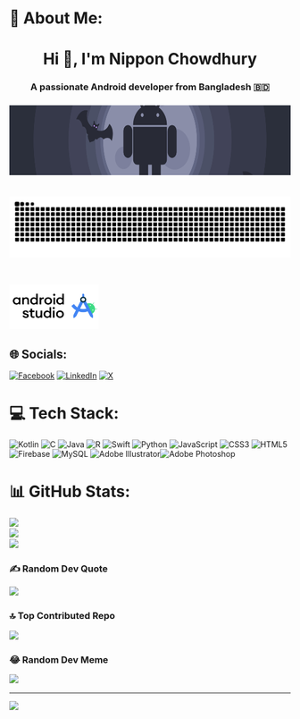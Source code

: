 # 💫 About Me:
<h1 align="center">Hi 👋, I'm Nippon Chowdhury</h1><h3 align="center">A passionate Android developer from Bangladesh 🇧🇩</h3><h3 href="https://developer.android.com" align="center" target="_blank" rel="noreferrer">
    <img src="material-android.jpg" alt="android" width="550" height="125"/>
  </h3><p align="center"><br> <img src="https://raw.githubusercontent.com/shahradelahi/shahradelahi/output/github-contribution-grid-snake-dark.svg#gh-dark-mode-only" alt="GitHub Contribution Snake" /><br></p><br>
<p>
    <img src="Android Studio - Social.png" alt="android" width="160" height="80"/>
</p>
    
## 🌐 Socials:
[![Facebook](https://img.shields.io/badge/Facebook-%231877F2.svg?logo=Facebook&logoColor=white)](https://facebook.com/nippon.roy.754) [![LinkedIn](https://img.shields.io/badge/LinkedIn-%230077B5.svg?logo=linkedin&logoColor=white)](https://linkedin.com/in/nipponchy) [![X](https://img.shields.io/badge/X-black.svg?logo=X&logoColor=white)](https://x.com/Iamnippon1) 

# 💻 Tech Stack:
![Kotlin](https://img.shields.io/badge/kotlin-%237F52FF.svg?style=for-the-badge&logo=kotlin&logoColor=white) ![C](https://img.shields.io/badge/c-%2300599C.svg?style=for-the-badge&logo=c&logoColor=white) ![Java](https://img.shields.io/badge/java-%23ED8B00.svg?style=for-the-badge&logo=openjdk&logoColor=white) ![R](https://img.shields.io/badge/r-%23276DC3.svg?style=for-the-badge&logo=r&logoColor=white) ![Swift](https://img.shields.io/badge/swift-F54A2A?style=for-the-badge&logo=swift&logoColor=white) ![Python](https://img.shields.io/badge/python-3670A0?style=for-the-badge&logo=python&logoColor=ffdd54) ![JavaScript](https://img.shields.io/badge/javascript-%23323330.svg?style=for-the-badge&logo=javascript&logoColor=%23F7DF1E) ![CSS3](https://img.shields.io/badge/css3-%231572B6.svg?style=for-the-badge&logo=css3&logoColor=white) ![HTML5](https://img.shields.io/badge/html5-%23E34F26.svg?style=for-the-badge&logo=html5&logoColor=white) ![Firebase](https://img.shields.io/badge/firebase-%23039BE5.svg?style=for-the-badge&logo=firebase) ![MySQL](https://img.shields.io/badge/mysql-4479A1.svg?style=for-the-badge&logo=mysql&logoColor=white) ![Adobe Illustrator](https://img.shields.io/badge/adobe%20illustrator-%23FF9A00.svg?style=for-the-badge&logo=adobe%20illustrator&logoColor=white)![Adobe Photoshop](https://img.shields.io/badge/adobe%20photoshop-%2331A8FF.svg?style=for-the-badge&logo=adobe%20photoshop&logoColor=white)
# 📊 GitHub Stats:
![](https://github-readme-stats.vercel.app/api?username=iamnippon&theme=nord&hide_border=false&include_all_commits=false&count_private=false)<br/>
![](https://github-readme-streak-stats.herokuapp.com/?user=iamnippon&theme=nord&hide_border=false)<br/>
![](https://github-readme-stats.vercel.app/api/top-langs/?username=iamnippon&theme=nord&hide_border=false&include_all_commits=false&count_private=false&layout=compact)

### ✍️ Random Dev Quote
![](https://quotes-github-readme.vercel.app/api?type=horizontal&theme=radical)

### 🔝 Top Contributed Repo
![](https://github-contributor-stats.vercel.app/api?username=iamnippon&limit=5&theme=algolia&combine_all_yearly_contributions=true)

### 😂 Random Dev Meme
<img src='https://memer-new.vercel.app/' style="height: 400px;"/>

---
[![](https://visitcount.itsvg.in/api?id=iamnippon&icon=0&color=0)](https://visitcount.itsvg.in)

<!-- Proudly created with GPRM ( https://gprm.itsvg.in ) -->
